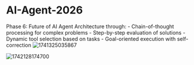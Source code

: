 # AI-Agent-2026
 Phase 6: Future of AI Agent Architecture through: 
     - Chain-of-thought processing for complex problems
     - Step-by-step evaluation of solutions
     - Dynamic tool selection based on tasks
     -  Goal-oriented execution with self-correction
![1741325035867](https://github.com/user-attachments/assets/f69ecd3b-fbb1-4c3c-bf61-8115ee5f58ef)

![1742128174700](https://github.com/user-attachments/assets/94a0519a-c677-40eb-8ebb-36056e4bee09)

